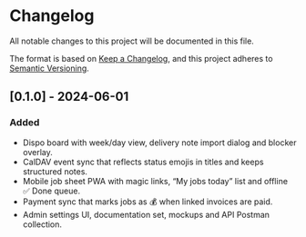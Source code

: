 # Changelog

All notable changes to this project will be documented in this file.

The format is based on [Keep a Changelog](https://keepachangelog.com/en/1.0.0/), and this project adheres to [Semantic Versioning](https://semver.org/spec/v2.0.0.html).

## [0.1.0] - 2024-06-01
### Added
- Dispo board with week/day view, delivery note import dialog and blocker overlay.
- CalDAV event sync that reflects status emojis in titles and keeps structured notes.
- Mobile job sheet PWA with magic links, “My jobs today” list and offline ✅ Done queue.
- Payment sync that marks jobs as 💰 when linked invoices are paid.
- Admin settings UI, documentation set, mockups and API Postman collection.

